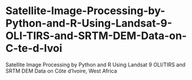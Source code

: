 # Satellite-Image-Processing-by-Python-and-R-Using-Landsat-9-OLI-TIRS-and-SRTM-DEM-Data-on-C-te-d-Ivoi
Satellite Image Processing by Python and R Using Landsat 9 OLI/TIRS and SRTM DEM Data on Côte d’Ivoire, West Africa
